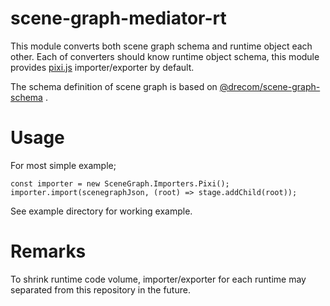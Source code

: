 # scene-graph-mediator-rt

This module converts both scene graph schema and runtime object each other.
Each of converters should know runtime object schema, this module provides [pixi.js](https://github.com/pixijs/pixi.js) importer/exporter by default.

The schema definition of scene graph is based on [@drecom/scene-graph-schema](https://github.com/drecom/scene-graph-schema) .

# Usage

For most simple example;

```
const importer = new SceneGraph.Importers.Pixi();
importer.import(scenegraphJson, (root) => stage.addChild(root));
```

See example directory for working example.

# Remarks

To shrink runtime code volume, importer/exporter for each runtime may separated from this repository in the future.
